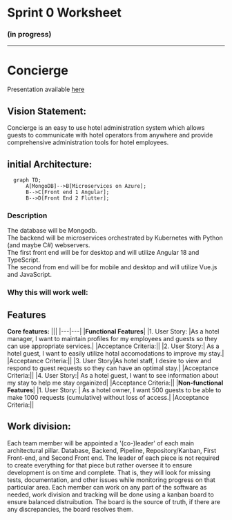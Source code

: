 # Sprint 0 Worksheet 
### (in progress)

***
# **Concierge**

Presentation available [here](/Presentation/Sprint0.pdf)
## Vision Statement:

Concierge is an easy to use hotel administration system which allows guests to communicate with hotel operators from anywhere and provide comprehensive administration tools for hotel employees.



## initial Architecture:

```mermaid
  graph TD;
      A[MongoDB]-->B[Microservices on Azure];
      B-->C[Front end 1 Angular];
      B-->D[Front End 2 Flutter];
```

### Description
The database will be Mongodb.\
The backend will be microservices orchestrated by Kubernetes with Python (and maybe C#) webservers.\
The first front end will be for desktop and will utilize Angular 18 and TypeScript.\
The second from end will be for mobile and desktop and will utilize Vue.js and JavaScript.

### Why this will work well:

## Features

**Core features:**
|||
|---|---|
|**Functional Features**|
|1. User Story: |As a hotel manager, I want to maintain profiles for my employees and guests so they can use appropriate services.|
|Acceptance Criteria:||
|2. User Story:| As a hotel guest, I want to easily utilize hotal accomodations to improve my stay.|
|Acceptance Criteria:||
|3. User Story|As hotel staff, I desire to view and respond to guest requests so they can have an optimal stay.|
|Acceptance Criteria:||
|4. User Story:| As a hotel guest, I want to see information about my stay to help me stay orgainized|
|Acceptance Criteria:||
|**Non-functional Features**|
|1. User Story: | As a hotel owner, I want 500 guests to be able to make 1000 requests (cumulative) without loss of access.|
|Acceptance Criteria:||


## Work division:

Each team member will be appointed a '(co-)leader' of each main architectural pillar.
Database, Backend, Pipeline, Repository/Kanban, First Front-end, and Second Front end.
The leader of each piece is not required to create everything for that piece but rather oversee it to ensure development is on time and complete. That is, they will look for missing tests, documentation, and other issues while monitoring progress on that particular area. Each member can work on any part of the software as needed, work division and tracking will be done using a kanban board to ensure balanced distruibution. The board is the source of truth, if there are any discrepancies, the board resolves them.